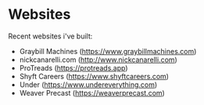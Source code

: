 # Websites
Recent websites i've built:
- Graybill Machines (https://www.graybillmachines.com)
- nickcanarelli.com (http://www.nickcanarelli.com)
- ProTreads (https://protreads.app)
- Shyft Careers (https://www.shyftcareers.com)
- Under (https://www.undereverything.com)
- Weaver Precast (https://weaverprecast.com)

